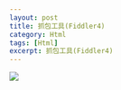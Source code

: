 ```yaml
---
layout: post
title: 抓包工具(Fiddler4)
category: Html
tags: [Html]
excerpt: 抓包工具(Fiddler4)
---
```



![](http://www.nangongyibin.com/assets/images/Web/2.png)
